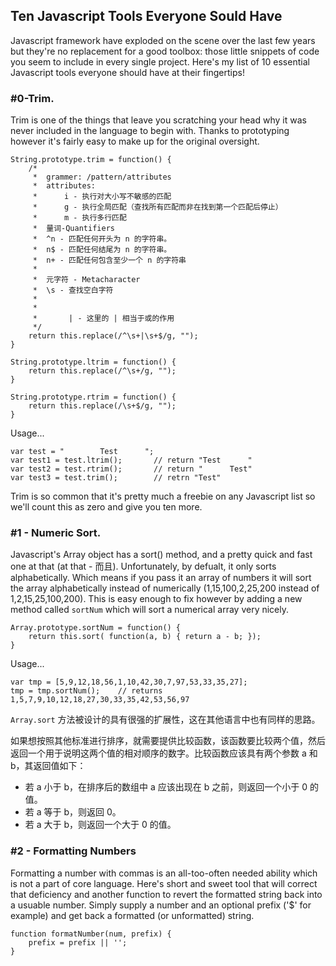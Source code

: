 ## Ten Javascript Tools Everyone Sould Have
Javascript framework have exploded on the scene over the last few years but they're no replacement for a good toolbox: those little snippets of code you seem to include in every single project. Here's my list of 10 essential Javascript tools everyone should have at their fingertips!

### #0-Trim.
Trim is one of the things that leave you scratching your head why it was never included in the language to begin with. Thanks to prototyping however it's fairly easy to make up for the original oversight.

	String.prototype.trim = function() {
		/*
		 *  grammer: /pattern/attributes
		 *  attributes:
		 * 		i - 执行对大小写不敏感的匹配 
		 *		g - 执行全局匹配（查找所有匹配而非在找到第一个匹配后停止）
		 *		m - 执行多行匹配
		 *  量词-Quantifiers	
		 *	^n - 匹配任何开头为 n 的字符串。
		 *	n$ - 匹配任何结尾为 n 的字符串。	
		 *	n+ - 匹配任何包含至少一个 n 的字符串
		 *		
		 *  元字符 - Metacharacter
		 *	\s - 查找空白字符
		 *	
		 *	
		 *       | - 这里的 | 相当于或的作用
		 */
		return this.replace(/^\s+|\s+$/g, "");
	}

	String.prototype.ltrim = function() {
		return this.replace(/^\s+/g, "");
	}

	String.prototype.rtrim = function() {
		return this.replace(/\s+$/g, "");
	}

Usage...

	var test = "   		Test	  ";
	var test1 = test.ltrim();		// return "Test      "
	var test2 = test.rtrim();		// return "      Test"
	var test3 = test.trim();		// retrn "Test"

Trim is so common that it's pretty much a freebie on any Javascript list so we'll count this as zero and give you ten more.

### #1 - Numeric Sort.
Javascript's Array object has a sort() method, and a pretty quick and fast one at that (at that - 而且). Unfortunately, by defualt, it only sorts alphabetically. Which means if you pass it an array of numbers it will sort the array alphabetically instead of numerically (1,15,100,2,25,200 instead of 1,2,15,25,100,200). This is easy enough to fix however by adding a new method called `sortNum` which will sort a numerical array very nicely.

	Array.prototype.sortNum = function() {
		return this.sort( function(a, b) { return a - b; });
	}

Usage...

	var tmp = [5,9,12,18,56,1,10,42,30,7,97,53,33,35,27];
	tmp = tmp.sortNum();	// returns 1,5,7,9,10,12,18,27,30,33,35,42,53,56,97 

`Array.sort` 方法被设计的具有很强的扩展性，这在其他语言中也有同样的思路。

如果想按照其他标准进行排序，就需要提供比较函数，该函数要比较两个值，然后返回一个用于说明这两个值的相对顺序的数字。比较函数应该具有两个参数 a 和 b，其返回值如下：

 * 若 a 小于 b，在排序后的数组中 a 应该出现在 b 之前，则返回一个小于 0 的值。
 * 若 a 等于 b，则返回 0。
 * 若 a 大于 b，则返回一个大于 0 的值。

### #2 - Formatting Numbers
Formatting a number with commas is an all-too-often needed ability which is not a part of core language. Here's short and sweet tool that will correct that deficiency and another function to revert the formatted string back into a usuable number. Simply supply a number and an optional prefix ('$' for example) and get back a formatted (or unformatted) string.

	function formatNumber(num, prefix) {
		prefix = prefix || '';
	}
